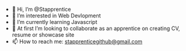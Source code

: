 - 👋 Hi, I’m @Stapprentice
- 👀 I’m interested in Web Devlopment
- 🌱 I’m currently learning Javascript
- 💞️  At first I’m looking to collaborate as an apprentice on creating CV, resume or showcase site
- 📫 How to reach me: stapprenticegithub@gmail.com

<!---
Stapprentice/Stapprentice is a ✨ special ✨ repository because its `README.md` (this file) appears on your GitHub profile.
You can click the Preview link to take a look at your changes.
--->
